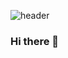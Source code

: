 ![header](https://capsule-render.vercel.app/api?type=waving&color=auto&height=300&section=header&text=Donnie's%20GitHub&fontSize=80&fontColor=FFFFFF)


### Hi there 👋


